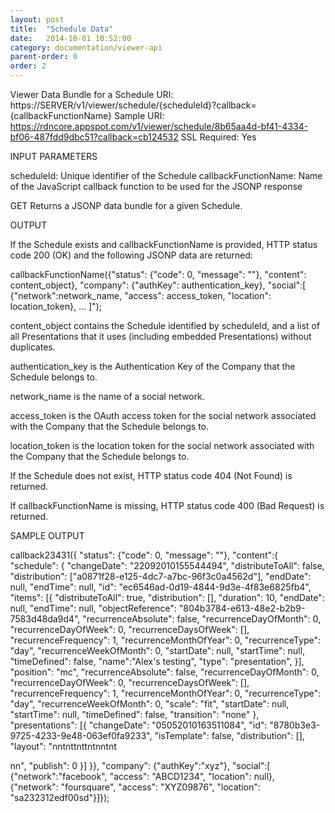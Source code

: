 ```yaml
---
layout: post
title:  "Schedule Data"
date:   2014-10-01 10:52:00
category: documentation/viewer-api
parent-order: 0
order: 2
---
```


Viewer Data Bundle for a Schedule
URI: https://SERVER/v1/viewer/schedule/{scheduleId}?callback={callbackFunctionName}
Sample URI: https://rdncore.appspot.com/v1/viewer/schedule/8b65aa4d-bf41-4334-bf06-487fdd9dbc51?callback=cb124532
SSL Required: Yes

INPUT PARAMETERS

scheduleId: Unique identifier of the Schedule
callbackFunctionName: Name of the JavaScript callback function to be used for the JSONP response

 

GET
Returns a JSONP data bundle for a given Schedule.

OUTPUT

If the Schedule exists and callbackFunctionName is provided, HTTP status code 200 (OK) and the following JSONP data are returned:

callbackFunctionName({"status": {"code": 0, "message": ""}, "content": content_object}, "company": {"authKey": authentication_key}, "social":[ {"network":network_name, "access": access_token, "location": location_token}, ... ]");

content_object contains the Schedule identified by scheduleId, and a list of all Presentations that it uses (including embedded Presentations) without duplicates.

authentication_key is the Authentication Key of the Company that the Schedule belongs to.

network_name is the name of a social network.

access_token is the OAuth access token for the social network associated with the Company that the Schedule belongs to.

location_token is the location token for the social network associated with the Company that the Schedule belongs to.

If the Schedule does not exist, HTTP status code 404 (Not Found) is returned.

If callbackFunctionName is missing, HTTP status code 400 (Bad Request) is returned.

SAMPLE OUTPUT

callback23431({ "status": {"code": 0, "message": ""}, "content":{
"schedule": {
"changeDate": "22092010155544494",
"distributeToAll": false,
"distribution": ["a0871f28-e125-4dc7-a7bc-96f3c0a4562d"],
"endDate": null,
"endTime": null,
"id": "ec6546ad-0d19-4844-9d3e-4f83e6825fb4",
"items": [{
"distributeToAll": true,
"distribution": [],
"duration": 10,
"endDate": null,
"endTime": null,
"objectReference": "804b3784-e613-48e2-b2b9-7583d48da9d4",
"recurrenceAbsolute": false,
"recurrenceDayOfMonth": 0,
"recurrenceDayOfWeek": 0,
"recurrenceDaysOfWeek": [],
"recurrenceFrequency": 1,
"recurrenceMonthOfYear": 0,
"recurrenceType": "day",
"recurrenceWeekOfMonth": 0,
"startDate": null,
"startTime": null,
"timeDefined": false,
"name":"Alex's testing",
"type": "presentation",
}],
"position": "mc",
"recurrenceAbsolute": false,
"recurrenceDayOfMonth": 0,
"recurrenceDayOfWeek": 0,
"recurrenceDaysOfWeek": [],
"recurrenceFrequency": 1,
"recurrenceMonthOfYear": 0,
"recurrenceType": "day",
"recurrenceWeekOfMonth": 0,
"scale": "fit",
"startDate": null,
"startTime": null,
"timeDefined": false,
"transition": "none"
},
"presentations": [{
"changeDate": "05052010163511084",
"id": "8780b3e3-9725-4233-9e48-063ef0fa9233",
"isTemplate": false,
"distribution": [],
"layout": "<!DOCTYPE HTML PUBLIC "-//W3C//DTD HTML 4.01 Transitional//EN">n<html>nt<head>ntt<meta http-equiv="content-type" content="text/html;
charset=UTF-8">ntt<title></title>nt</head>nnt<body style="height:1080px;width:1920px; margin: 0; overflow: hidden;" >nt
<div id="ph0" style="width:1360px;height:768px;left:0px;top:0px;z-index:0;position:absolute;overflow:hidden;"></div>
<div id="ph1" style="width:1920px;height:1080px;left:0px;top:0px;z-index:1;position:absolute;
overflow:hidden;"></div><div id="ph2" style="width:1920px;height:1080px;left:0px;top:0px;z-index:1;position:absolute;overflow:hidden;"></div>
<div id="ph3" style="width:1920px;height:1080px;left:0px;top:0px;z-index:1;position:absolute;overflow:hidden;"></div></body>n</html>n",
"publish": 0
}]
}}, "company": {"authKey":"xyz"}, "social":[ {"network":"facebook", "access": "ABCD1234", "location": null}, {"network": "foursquare", "access": "XYZ09876", "location": "sa232312edf00sd"}]});